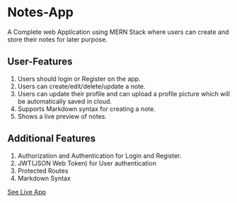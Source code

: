 # Notes-App
A Complete web Application using MERN Stack where users can create and store their notes for later purpose.

## User-Features
1. Users should login or Register on the app.
2. Users can create/edit/delete/update a note.
2. Users can update their profile and can upload a profile picture which will be automatically saved in cloud.
3. Supports Markdown syntax for creating a note.
4. Shows a live preview of notes.

## Additional Features
1. Authorization and Authentication for Login and Register.
2. JWT(JSON Web Token) for User authentication
3. Protected Routes
4. Markdown Syntax

[See Live App](https://notify-mern-app.herokuapp.com/) 
